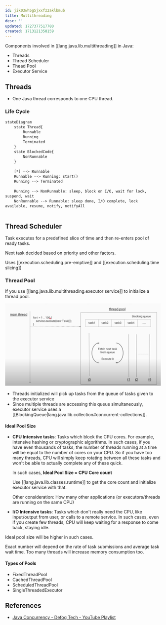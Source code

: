 ```yaml
---
id: jik03wh5g5jxxfz2aklbmub
title: Multithreading
desc: ''
updated: 1727377517780
created: 1713121358159
---
```


Components involved in [[lang.java.lib.multithreading]] in Java:

- Threads
- Thread Scheduler
- Thead Pool
- Executor Service

## Threads

- One Java thread corresponds to one CPU thread.


### Life Cycle

```mermaid
stateDiagram
    state Thread{
        Runnable 
        Running 
        Terminated
    }
    state BlockedCode{
        NonRunnable 
    }

    [*] --> Runnable
    Runnable --> Running: start()
    Running --> Terminated

    Running --> NonRunnable: sleep, block on I/O, wait for lock, suspend, wait
    NonRunnable --> Runnable: sleep done, I/O complete, lock available, resume, notify, notifyAll
        
```
## Thread Scheduler

Task executes for a predefined slice of time and then re-enters pool of ready tasks.

Next task decided based on priority and other factors.

Uses [[execution.scheduling.pre-emptive]] and [[execution.scheduling.time slicing]]

### Thread Pool

If you use [[lang.java.lib.multithreading.executor service]] to initialize a thread pool.

![Thread Pool](assets/images/2024-09-26.png)

- Threads initialized will pick up tasks from the queue of tasks given to the executor service
- Since multiple threads are accessing this queue simultaneously, executor service uses a [[BlockingQueue|lang.java.lib.collection#concurrent-collections]].

#### Ideal Pool Size

- **CPU Intensive tasks**: Tasks which block the CPU cores. For example, intensive hashing or cryptographic algorithms. In such cases, if you have even thousands of tasks, the number of threads running at a time will be equal to the number of cores on your CPU. So if you have too many threads, CPU will simply keep rotating between all these tasks and won't be able to actually complete any of these quick. 

    In such cases, **Ideal Pool Size = CPU Core count**

    Use [[lang.java.lib.classes.runtime]] to get the core count and initialize executor service with that.

    Other consideration: How many other applications (or executors/threads are running on the same CPU)
    
- **I/O Intensive tasks**: Tasks which don't really need the CPU, like input/output from user, or calls to a remote service. In such cases, even if you create few threads, CPU will keep waiting for a response to come back, staying idle. 

Ideal pool size will be higher in such cases.

Exact number will depend on the rate of task submissions and average task wait time. Too many threads will increase memory consumption too.

#### Types of Pools

- FixedThreadPool
- CachedThreadPool
- ScheduledThreadPool
- SingleThreadedExecutor


## References

- [Java Concurrency - Defog Tech - YouTube Playlist](https://www.youtube.com/playlist?list=PLhfHPmPYPPRk6yMrcbfafFGSbE2EPK_A6)